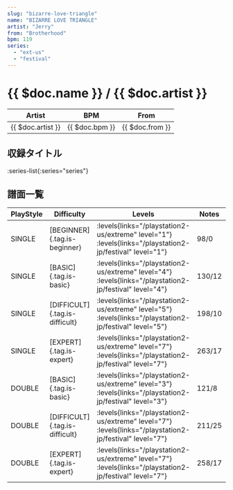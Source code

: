 ```yaml
---
slug: "bizarre-love-triangle"
name: "BIZARRE LOVE TRIANGLE"
artist: "Jerry"
from: "Brotherhood"
bpm: 119
series:
  - "ext-us"
  - "festival"
---
```


# {{ $doc.name }} / {{ $doc.artist }}

|Artist|BPM|From|
|------|---|----|
|{{ $doc.artist }}|{{ $doc.bpm }}|{{ $doc.from }}|

## 収録タイトル

:series-list{:series="series"}

## 譜面一覧

|PlayStyle|Difficulty|Levels|Notes|Movie|
|---------|----------|------|-----|-----|
|SINGLE|[BEGINNER]{.tag.is-beginner}| :levels{links="/playstation2-us/extreme" level="1"} :levels{links="/playstation2-jp/festival" level="1"}|98/0||
|SINGLE|[BASIC]{.tag.is-basic}| :levels{links="/playstation2-us/extreme" level="4"} :levels{links="/playstation2-jp/festival" level="4"}|130/12||
|SINGLE|[DIFFICULT]{.tag.is-difficult}| :levels{links="/playstation2-us/extreme" level="5"} :levels{links="/playstation2-jp/festival" level="5"}|198/10||
|SINGLE|[EXPERT]{.tag.is-expert}| :levels{links="/playstation2-us/extreme" level="7"} :levels{links="/playstation2-jp/festival" level="7"}|263/17||
|DOUBLE|[BASIC]{.tag.is-basic}| :levels{links="/playstation2-us/extreme" level="3"} :levels{links="/playstation2-jp/festival" level="3"}|121/8||
|DOUBLE|[DIFFICULT]{.tag.is-difficult}| :levels{links="/playstation2-us/extreme" level="7"} :levels{links="/playstation2-jp/festival" level="7"}|211/25||
|DOUBLE|[EXPERT]{.tag.is-expert}| :levels{links="/playstation2-us/extreme" level="7"} :levels{links="/playstation2-jp/festival" level="7"}|258/17||
